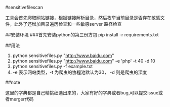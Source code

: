 #sensitivefilescan

工具会首先爬取网站链接，根据链接解析目录，然后枚举当前目录是否存在敏感文件，此外了还增加目录遍历检查和一些敏感server 路径检查

##安装环境
###首先安装python的第三份方包
pip install -r requirements.txt

##用法

1. python sensitivefiles.py "http://www.baidu.com"
2. python sensitivefiles.py "http://www.baidu.com" -e 'php' -t 40 -d 10
3. python sensitivefiles.py -f example.txt
4. -e 表示网站类型，-t 为爬虫的协程池默认为30， -d 则是爬虫的深度

##note

这里的字典都是自己精挑细选出来的，大家有好的字典或者bug,可以提交issue或者merger代码
